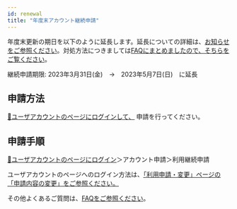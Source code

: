 ```yaml
---
id: renewal
title: "年度末アカウント継続申請"
---
```


年度末更新の期日を以下のように延長します。延長についての詳細は、[お知らせをご参照ください](/blog/2023-03-23-renewal-date-extended)。対処方法につきましては[FAQにまとめましたので、そちらをご覧ください](/faq/faq_renewal)。


継続申請期限: 2023年3月31日(金)　→　2023年5月7日(日)　に延長


## 申請方法

[&#x1f517;<u>ユーザアカウントのページにログインして、</u>](https://sc-account.ddbj.nig.ac.jp/auth/realms/master/protocol/openid-connect/auth?client_id=sc&scope=openid&response_type=code&redirect_uri=https%3A%2F%2Fsc-account.ddbj.nig.ac.jp%2Fapi%2Fauth%2Fcallback%2Fkeycloak&state=6ygcuJParJ3i8ZlDMnKicXvW3MxkWp4t06IBKOVAbIE&code_challenge=hDLDfyOsqUc58Z-xzzz1g5ybLDycWgY7UV8e-qu1jd8&code_challenge_method=S256) 申請を行ってください。


## 申請手順

[&#x1f517;<u>ユーザアカウントのページにログイン</u>](https://sc-account.ddbj.nig.ac.jp/auth/realms/master/protocol/openid-connect/auth?client_id=sc&scope=openid&response_type=code&redirect_uri=https%3A%2F%2Fsc-account.ddbj.nig.ac.jp%2Fapi%2Fauth%2Fcallback%2Fkeycloak&state=6ygcuJParJ3i8ZlDMnKicXvW3MxkWp4t06IBKOVAbIE&code_challenge=hDLDfyOsqUc58Z-xzzz1g5ybLDycWgY7UV8e-qu1jd8&code_challenge_method=S256)＞アカウント申請＞利用継続申請


ユーザアカウントのページへのログイン方法は、[<u>「利用申請・変更」ページの「申請内容の変更」をご参照ください。</u>](/application/registration#申請内容の変更)


その他よくあるご質問は、[<u>FAQをご参照ください</u>](/faq/faq_renewal/)。

